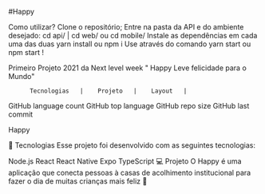 #Happy

Como utilizar?
Clone o repositório;
Entre na pasta da API e do ambiente desejado:
cd api/ | cd web/ ou cd mobile/
Instale as dependências em cada uma das duas
yarn install ou npm i
Use através do comando yarn start ou npm start !

Primeiro Projeto 2021 da Next level week " Happy Leve felicidade para o Mundo"


          Tecnologias   |    Projeto   |    Layout   |   

GitHub language count GitHub top language GitHub repo size GitHub last commit

Happy

🚀 Tecnologias
Esse projeto foi desenvolvido com as seguintes tecnologias:

Node.js
React
React Native
Expo
TypeScript
💻 Projeto
O Happy é uma aplicação que conecta pessoas à casas de acolhimento institucional para fazer o dia de muitas crianças mais feliz 💜
